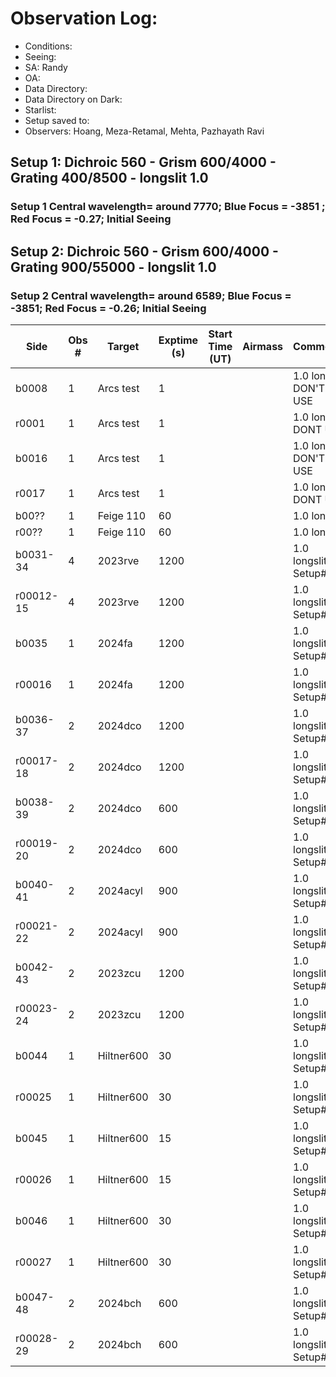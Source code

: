 # Observation Log:

* Conditions: 
* Seeing: 
* SA: Randy
* OA: 
* Data Directory: 
* Data Directory on Dark: 
* Starlist: 
* Setup saved to: 
* Observers: Hoang, Meza-Retamal, Mehta, Pazhayath Ravi

## Setup 1: Dichroic 560 - Grism 600/4000 - Grating 400/8500 - longslit 1.0 
### Setup 1 Central wavelength= around 7770; Blue Focus = -3851 ; Red Focus = -0.27; Initial Seeing 
## Setup 2: Dichroic 560 - Grism 600/4000 - Grating 900/55000 - longslit 1.0
### Setup 2 Central wavelength= around 6589; Blue Focus =  -3851; Red Focus = -0.26; Initial Seeing 
| Side | Obs #     | Target    | Exptime (s) | Start Time (UT) | Airmass | Comments                                                   |
|------|-----------|-----------|-------------|-----------------|---------|------------------------------------------------------------|
|b0008|1|Arcs test        |1| ||1.0 longslit DON'T USE| 
|r0001|1|Arcs test        |1| ||1.0 longslit DONT USE|
|b0016|1|Arcs test        |1| ||1.0 longslit DON'T USE| 
|r0017|1|Arcs test        |1| ||1.0 longslit DONT USE|
|b00??|1|Feige 110       |60| ||1.0 longslit| 
|r00??|1|Feige 110        |60| ||1.0 longslit|
|b0031-34|4|2023rve       |1200| ||1.0 longslit, Setup#2|
|r00012-15|4|2023rve        |1200| ||1.0 longslit, Setup#2|
|b0035|1|2024fa      |1200| ||1.0 longslit, Setup#2|
|r00016|1|2024fa       |1200| ||1.0 longslit, Setup#2|
|b0036-37|2|2024dco      |1200| ||1.0 longslit, Setup#2|
|r00017-18|2|2024dco        |1200| ||1.0 longslit, Setup#2|
|b0038-39|2|2024dco      |600| ||1.0 longslit, Setup#1|
|r00019-20|2|2024dco        |600| ||1.0 longslit, Setup#1|
|b0040-41|2|2024acyl      |900| ||1.0 longslit, Setup#1|
|r00021-22|2|2024acyl        |900| ||1.0 longslit, Setup#1|
|b0042-43|2|2023zcu      |1200| ||1.0 longslit, Setup#1|
|r00023-24|2|2023zcu        |1200| ||1.0 longslit, Setup#1|
|b0044|1|Hiltner600     |30| ||1.0 longslit, Setup#1|
|r00025|1|Hiltner600        |30| ||1.0 longslit, Setup#1|
|b0045|1|Hiltner600     |15| ||1.0 longslit, Setup#1|
|r00026|1|Hiltner600        |15| ||1.0 longslit, Setup#1|
|b0046|1|Hiltner600     |30| ||1.0 longslit, Setup#2|
|r00027|1|Hiltner600        |30| ||1.0 longslit, Setup#2|
|b0047-48|2|2024bch      |600| ||1.0 longslit, Setup#1|
|r00028-29|2|2024bch        |600| ||1.0 longslit, Setup#1|
